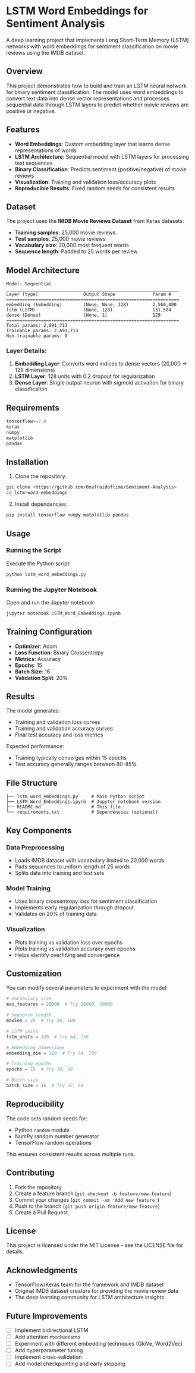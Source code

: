 # LSTM Word Embeddings for Sentiment Analysis

A deep learning project that implements Long Short-Term Memory (LSTM) networks with word embeddings for sentiment classification on movie reviews using the IMDB dataset.

## Overview

This project demonstrates how to build and train an LSTM neural network for binary sentiment classification. The model uses word embeddings to convert text data into dense vector representations and processes sequential data through LSTM layers to predict whether movie reviews are positive or negative.

## Features

- **Word Embeddings**: Custom embedding layer that learns dense representations of words
- **LSTM Architecture**: Sequential model with LSTM layers for processing text sequences
- **Binary Classification**: Predicts sentiment (positive/negative) of movie reviews
- **Visualization**: Training and validation loss/accuracy plots
- **Reproducible Results**: Fixed random seeds for consistent results

## Dataset

The project uses the **IMDB Movie Reviews Dataset** from Keras datasets:
- **Training samples**: 25,000 movie reviews
- **Test samples**: 25,000 movie reviews
- **Vocabulary size**: 20,000 most frequent words
- **Sequence length**: Padded to 25 words per review

## Model Architecture

```
Model: Sequential
_________________________________________________________________
Layer (type)                 Output Shape              Param #   
=================================================================
embedding (Embedding)        (None, None, 128)         2,560,000 
lstm (LSTM)                  (None, 128)               131,584   
dense (Dense)                (None, 1)                 129       
=================================================================
Total params: 2,691,713
Trainable params: 2,691,713
Non-trainable params: 0
```

### Layer Details:
1. **Embedding Layer**: Converts word indices to dense vectors (20,000 → 128 dimensions)
2. **LSTM Layer**: 128 units with 0.2 dropout for regularization
3. **Dense Layer**: Single output neuron with sigmoid activation for binary classification

## Requirements

```python
tensorflow>=2.0
keras
numpy
matplotlib
pandas
```

## Installation

1. Clone the repository:
```bash
git clone <https://github.com/0xafraidoftime/Sentiment-Analysis>
cd lstm-word-embeddings
```

2. Install dependencies:
```bash
pip install tensorflow numpy matplotlib pandas
```

## Usage

### Running the Script

Execute the Python script:
```bash
python lstm_word_embeddings.py
```

### Running the Jupyter Notebook

Open and run the Jupyter notebook:
```bash
jupyter notebook LSTM_Word_Embeddings.ipynb
```

## Training Configuration

- **Optimizer**: Adam
- **Loss Function**: Binary Crossentropy
- **Metrics**: Accuracy
- **Epochs**: 15
- **Batch Size**: 16
- **Validation Split**: 20%

## Results

The model generates:
- Training and validation loss curves
- Training and validation accuracy curves
- Final test accuracy and loss metrics

Expected performance:
- Training typically converges within 15 epochs
- Test accuracy generally ranges between 80-85%

## File Structure

```
├── lstm_word_embeddings.py     # Main Python script
├── LSTM_Word_Embeddings.ipynb  # Jupyter notebook version
├── README.md                   # This file
└── requirements.txt            # Dependencies (optional)
```

## Key Components

### Data Preprocessing
- Loads IMDB dataset with vocabulary limited to 20,000 words
- Pads sequences to uniform length of 25 words
- Splits data into training and test sets

### Model Training
- Uses binary crossentropy loss for sentiment classification
- Implements early regularization through dropout
- Validates on 20% of training data

### Visualization
- Plots training vs validation loss over epochs
- Plots training vs validation accuracy over epochs
- Helps identify overfitting and convergence

## Customization

You can modify several parameters to experiment with the model:

```python
# Vocabulary size
max_features = 20000  # Try 10000, 30000

# Sequence length
maxlen = 25  # Try 50, 100

# LSTM units
lstm_units = 128  # Try 64, 256

# Embedding dimensions
embedding_dim = 128  # Try 64, 256

# Training epochs
epochs = 15  # Try 10, 20

# Batch size
batch_size = 16  # Try 32, 64
```

## Reproducibility

The code sets random seeds for:
- Python `random` module
- NumPy random number generator
- TensorFlow random operations

This ensures consistent results across multiple runs.

## Contributing

1. Fork the repository
2. Create a feature branch (`git checkout -b feature/new-feature`)
3. Commit your changes (`git commit -am 'Add new feature'`)
4. Push to the branch (`git push origin feature/new-feature`)
5. Create a Pull Request

## License

This project is licensed under the MIT License - see the LICENSE file for details.

## Acknowledgments

- TensorFlow/Keras team for the framework and IMDB dataset
- Original IMDB dataset creators for providing the movie review data
- The deep learning community for LSTM architecture insights

## Future Improvements

- [ ] Implement bidirectional LSTM
- [ ] Add attention mechanisms
- [ ] Experiment with different embedding techniques (GloVe, Word2Vec)
- [ ] Add hyperparameter tuning
- [ ] Implement cross-validation
- [ ] Add model checkpointing and early stopping
